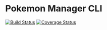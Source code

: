 # Pokemon Manager CLI

[![Build Status](https://travis-ci.org/MollieS/PokemonManagerCLI.svg?branch=master)](https://travis-ci.org/MollieS/PokemonManagerCLI) [![Coverage Status](https://coveralls.io/repos/github/MollieS/PokemonManagerCLI/badge.svg?branch=master)](https://coveralls.io/github/MollieS/PokemonManagerCLI?branch=master)


